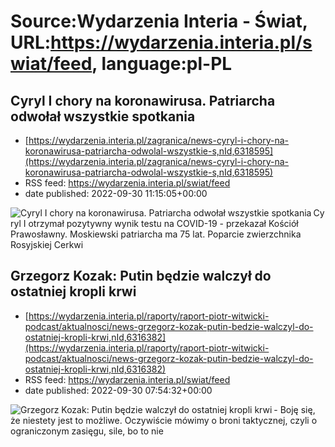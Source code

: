 # Source:Wydarzenia Interia - Świat, URL:https://wydarzenia.interia.pl/swiat/feed, language:pl-PL

## Cyryl I chory na koronawirusa. Patriarcha odwołał wszystkie spotkania
 - [https://wydarzenia.interia.pl/zagranica/news-cyryl-i-chory-na-koronawirusa-patriarcha-odwolal-wszystkie-s,nId,6318595](https://wydarzenia.interia.pl/zagranica/news-cyryl-i-chory-na-koronawirusa-patriarcha-odwolal-wszystkie-s,nId,6318595)
 - RSS feed: https://wydarzenia.interia.pl/swiat/feed
 - date published: 2022-09-30 11:15:05+00:00

<p><a href="https://wydarzenia.interia.pl/zagranica/news-cyryl-i-chory-na-koronawirusa-patriarcha-odwolal-wszystkie-s,nId,6318595"><img align="left" alt="Cyryl I chory na koronawirusa. Patriarcha odwołał wszystkie spotkania" src="https://i.iplsc.com/cyryl-i-chory-na-koronawirusa-patriarcha-odwolal-wszystkie-s/000EVY5M337Q4ELV-C321.jpg" /></a>Cyryl I otrzymał pozytywny wynik testu na COVID-19 - przekazał Kościół Prawosławny. Moskiewski patriarcha ma 75 lat. Poparcie zwierzchnika Rosyjskiej Cerkwi

## Grzegorz Kozak: Putin będzie walczył do ostatniej kropli krwi
 - [https://wydarzenia.interia.pl/raporty/raport-piotr-witwicki-podcast/aktualnosci/news-grzegorz-kozak-putin-bedzie-walczyl-do-ostatniej-kropli-krwi,nId,6316382](https://wydarzenia.interia.pl/raporty/raport-piotr-witwicki-podcast/aktualnosci/news-grzegorz-kozak-putin-bedzie-walczyl-do-ostatniej-kropli-krwi,nId,6316382)
 - RSS feed: https://wydarzenia.interia.pl/swiat/feed
 - date published: 2022-09-30 07:54:32+00:00

<p><a href="https://wydarzenia.interia.pl/raporty/raport-piotr-witwicki-podcast/aktualnosci/news-grzegorz-kozak-putin-bedzie-walczyl-do-ostatniej-kropli-krwi,nId,6316382"><img align="left" alt="Grzegorz Kozak: Putin będzie walczył do ostatniej kropli krwi" src="https://i.iplsc.com/grzegorz-kozak-putin-bedzie-walczyl-do-ostatniej-kropli-krwi/000G4ZWQV52VBWLA-C321.jpg" /></a>- Boję się, że niestety jest to możliwe. Oczywiście mówimy o broni taktycznej, czyli o ograniczonym zasięgu, sile, bo to nie

